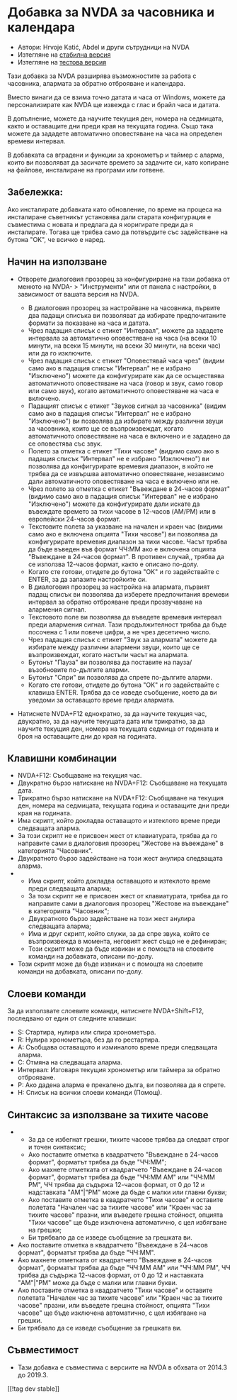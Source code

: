 # Добавка за NVDA за часовника и календара #

* Автори: Hrvoje Katić, Abdel и други сътрудници на NVDA
* Изтегляне на [стабилна версия][1]
* Изтегляне на [тестова версия][2]


Тази добавка за NVDA разширява възможностите за работа с часовника, алармата
за обратно отброяване и календара.

Вместо винаги да се взима точно датата и часа от Windows, можете да
персонализирате как NVDA ще извежда с глас и брайл часа и датата.

В допълнение, можете да научите текущия ден, номера на седмицата, както и
оставащите дни преди края на текущата година. Също така можете да зададете
автоматично оповестяване на часа на определен времеви интервал.

В добавката са вградени и функции за хронометър и таймер с аларма, които ви
позволяват да засичате времето за задачите си, като копиране на файлове,
инсталиране на програми или готвене.

## Забележка:

Ако инсталирате добавката като обновление, по време на процеса на
инсталиране съветникът установява дали старата конфигурация е съвместима с
новата и предлага да я коригирате преди да я инсталирате. Тогава ще трябва
само да потвърдите със задействане на бутона "OK", че всичко е наред.

## Начин на използване

* Отворете диалоговия прозорец за конфигуриране на тази добавка от менюто на
  NVDA- > "Инструменти" или от панела с настройки, в зависимост от вашата
  версия на NVDA.

    * В диалоговия прозорец за настройване на часовника, първите два падащи
      списъка ви позволяват да избирате предпочитаните формати за показване
      на часа и датата.
    * Чрез падащия списък с етикет "Интервал", можете да зададете интервала
      за автоматично оповестяване на часа (на всеки 10 минути, на всеки 15
      минути, на всеки 30 минути, на всеки час) или да го изключите.
    * Чрез падащия списък с етикет "Оповестявай часа чрез" (видим само ако в
      падащия списък "Интервал" не е избрано "Изключено") можете да
      конфигурирате как да се осъществява автоматичното оповестяване на часа
      (говор и звук, само говор или само звук), когато автоматичното
      оповестяване на часа е включено.
    * Падащият списък с етикет "Звуков сигнал за часовника" (видим само ако
      в падащия списък "Интервал" не е избрано "Изключено") ви позволява да
      избирате между различни звуци за часовника, които ще се
      възпроизвеждат, когато автоматичното оповестяване на часа е включено и
      е зададено да се оповестява със звук.
    * Полето за отметка с етикет "Тихи часове" (видимо само ако в падащия
      списък "Интервал" не е избрано "Изключено") ви позволява да
      конфигурирате времевия диапазон, в който не трябва да се извършва
      автоматично оповестяване, независимо дали автоматичното оповестяване
      на часа е включено или не.
    * Чрез полето за отметка с етикет "Въвеждане в 24-часов формат" (видимо
      само ако в падащия списък "Интервал" не е избрано "Изключено") можете
      да конфигурирате дали искате да въвеждате времето за тихи часове в
      12-часов (AM/PM) или в европейски 24-часов формат.
    * Текстовите полета за указване на начален и краен час (видими само ако
      е включена опцията "Тихи часове") ви позволява да конфигурирате
      времевия диапазон за тихи часове. Часът трябва да бъде въведен във
      формат ЧЧ:ММ ако е включена опцията "Въвеждане в 24-часов формат". В
      противен случай,, трябва да се използва 12-часов формат, както е
      описано по-долу.
    * Когато сте готови, отидете до бутона "OK" и го задействайте с ENTER,
      за да запазите настройките си.
    * В диалоговия прозорец за настройка на алармата, първият падащ списък
      ви позволява да изберете предпочитания времеви интервал за обратно
      отброяване преди прозвучаване на алармения сигнал.
    * Текстовото поле ви позволява да въведете времевия интервал преди
      алармения сигнал. Тази продължителност трябва да бъде посочена с 1 или
      повече цифри, а не чрез десетично число.
    * Чрез падащия списък с етикет "Звук за алармата" можете да избирате
      между различни алармени звуци, които ще се възпроизвеждат, когато
      настъпи часът на алармата.
    * Бутонът "Пауза" ви позволява да поставите на пауза/възобновите
      по-дългите аларми.
    * Бутонът "Спри" ви позволява да спрете по-дългите аларми.
    * Когато сте готови, отидете до бутона "OK" и го задействайте с клавиша
      ENTER. Трябва да се изведе съобщение, което да ви уведоми за
      оставащото време преди алармата.

* Натиснете NVDA+F12 еднократно, за да научите текущия час, двукратно, за да
  научите текущата дата или трикратно, за да научите текущия ден, номера на
  текущата седмица от годината и броя на оставащите дни до края на годината.

## Клавишни комбинации

* NVDA+F12: Съобщаване на текущия час.
* Двукратно бързо натискане на NVDA+F12: Съобщаване на текущата дата.
* Трикратно бързо натискане на NVDA+F12: Съобщаване на текущия ден, номера
  на седмицата, текущата година и оставащите дни преди края на годината.
* Има скрипт, който докладва оставащото и изтеклото време преди следващата
  аларма.
* За този скрипт не е присвоен жест от клавиатурата, трябва да го направите
  сами в диалоговия прозорец "Жестове на въвеждане" в категорията
  "Часовник".
* Двукратното бързо задействане на този жест анулира следващата аларма.
* - Има скрипт, който докладва оставащото и изтеклото време преди следващата
  аларма;
  - За този скрипт не е присвоен жест от клавиатурата, трябва да го
  направите сами в диалоговия прозорец "Жестове на въвеждане" в категорията
  "Часовник";
  - Двукратното бързо задействане на този жест анулира следващата аларма;
  - Има и друг скрипт, който служи, за да спре звука, който се възпроизвежда
  в момента, неговият жест също не е дефиниран;
  - Този скрипт може да бъде извикан и с помощта на слоевите команди на
  добавката, описани по-долу.
* Този скрипт може да бъде извикан и с помощта на слоевите команди на
  добавката, описани по-долу.

## Слоеви команди

За да използвате слоевите команди, натиснете NVDA+Shift+F12, последвано от
един от следните клавиши:

* S: Стартира, нулира или спира хронометъра.
* R: Нулира хронометъра, без да го рестартира.
* A: Съобщава оставащото и изминалото време преди следващата аларма.
* C: Отмяна на следващата аларма.
* Интервал: Изговаря текущия хронометър или таймера за обратно отброяване.
* P: Ако дадена аларма е прекалено дълга, ви позволява да я спрете.
* H: Списък на всички слоеви команди (Помощ).

## Синтаксис за използване за тихите часове

* - За да се избегнат грешки, тихите часове трябва да следват строг и точен
  синтаксис;
  - Ако поставите отметка в квадратчето "Въвеждане в 24-часов формат",
  форматът трябва да бъде "ЧЧ:ММ";
  - Ако махнете отметката от квадратчето "Въвеждане в 24-часов формат",
  форматът трябва да бъде "ЧЧ:ММ AM" или "ЧЧ:ММ PM", ЧЧ трябва да съдържа
  12-часов формат, от 0 до 12 и надставката "AM"|"PM" може да бъде с малки
  или главни букви;
  - Ако поставите отметка в квадратчето "Тихи часове" и оставите полетата
  "Начален час за тихите часове" или "Краен час за тихите часове" празни,
  или въведете грешна стойност, опцията "Тихи часове" ще бъде изключена
  автоматично, с цел избягване на грешки;
  - Би трябвало да се изведе съобщение за грешката ви.
* Ако поставите отметка в квадратчето "Въвеждане в 24-часов формат",
  форматът трябва да бъде "ЧЧ:ММ".
* Ако махнете отметката от квадратчето "Въвеждане в 24-часов формат",
  форматът трябва да бъде "ЧЧ:ММ AM" или "ЧЧ:ММ PM", ЧЧ трябва да съдържа
  12-часов формат, от 0 до 12 и наставката "AM"|"PM" може да бъде с малки
  или главни букви.
* Ако поставите отметка в квадратчето "Тихи часове" и оставите полетата
  "Начален час за тихите часове" или "Краен час за тихите часове" празни,
  или въведете грешна стойност, опцията "Тихи часове" ще бъде изключена
  автоматично, с цел избягване на грешки.
* Би трябвало да се изведе съобщение за грешката ви.

## Съвместимост

* Тази добавка е съвместима с версиите на NVDA в обхвата от 2014.3 до
  2019.3.


[[!tag dev stable]]

[1]: https://addons.nvda-project.org/files/get.php?file=cac

[2]: https://addons.nvda-project.org/files/get.php?file=cac-dev

